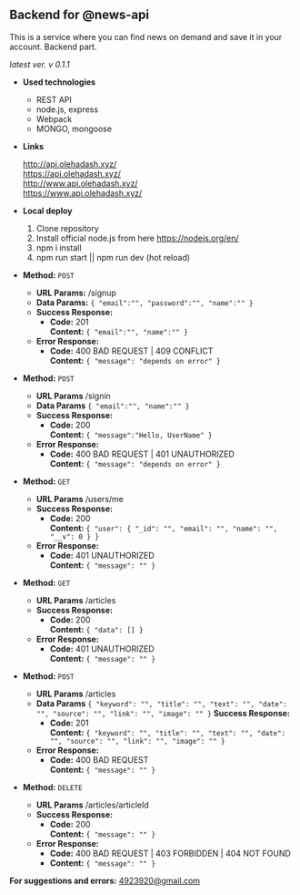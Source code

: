**Backend for @news-api**
----
This is a service where you can find news on demand and save it in your account.
Backend part.
 
*latest ver. v 0.1.1*

* **Used technologies**

  - REST API
  - node.js, express 
  - Webpack
  - MONGO, mongoose

* **Links**

  http://api.olehadash.xyz/ <br />
  https://api.olehadash.xyz/ <br />
  http://www.api.olehadash.xyz/ <br />
  https://www.api.olehadash.xyz/

* **Local deploy**

  1. Clone repository
  2. Install official node.js from here https://nodejs.org/en/
  3. npm i install
  4. npm run start || npm run dev (hot reload)

* **Method:**          `POST` 
  * **URL Params:**    /signup
  * **Data Params:**   `{ "email":"", "password":"", "name":"" }`
  * **Success Response:**
    * **Code:**        201 <br />
      **Content:**     `{ "email":"", "name":"" }` 
  * **Error Response:**
    * **Code:**        400 BAD REQUEST | 409 CONFLICT  <br />
      **Content:**     `{ "message": "depends on error" }`

* **Method:**          `POST`
  * **URL Params**     /signin
  * **Data Params**    `{ "email":"", "name":"" }`
  * **Success Response:**
    * **Code:**        200 <br />
      **Content:**     `{ "message":"Hello, UserName" }`
  * **Error Response:**
    * **Code:**        400 BAD REQUEST | 401 UNAUTHORIZED  <br />
      **Content:**     `{ "message": "depends on error" }`

* **Method:**          `GET`
  * **URL Params**     /users/me
  * **Success Response:**
    * **Code:**        200 <br />
      **Content:**     `{ "user": { "_id": "", "email": "", "name": "", "__v": 0 } }`
  * **Error Response:**
    * **Code:**        401 UNAUTHORIZED  <br />
      **Content:**     `{ "message": "" }`

* **Method:**          `GET`
  * **URL Params**     /articles
  * **Success Response:**
    * **Code:**        200 <br />
      **Content:**     `{ "data": [] }`
  * **Error Response:**
    * **Code:**        401 UNAUTHORIZED  <br />
      **Content:**     `{ "message": "" }` 

* **Method:**          `POST`
  * **URL Params**     /articles
  * **Data Params**    `{ "keyword": "", "title": "", "text": "", "date": "", "source": "", "link": "", "image": "" }`
   **Success Response:**
    * **Code:**        201 <br />
      **Content:**     `{ "keyword": "", "title": "", "text": "", "date": "", "source": "", "link": "", "image": "" }`
  * **Error Response:**
    * **Code:**        400 BAD REQUEST <br />
      **Content:**     `{ "message": "" }`

* **Method:**          `DELETE`
  * **URL Params**     /articles/articleId
  * **Success Response:**
    * **Code:**        200 <br />
      **Content:**     `{ "message": "" }`
  * **Error Response:**
    * **Code:**        400 BAD REQUEST | 403 FORBIDDEN | 404 NOT FOUND  <br />
    * **Content:**      `{ "message": "" }`

**For suggestions and errors:**
  4923920@gmail.com
